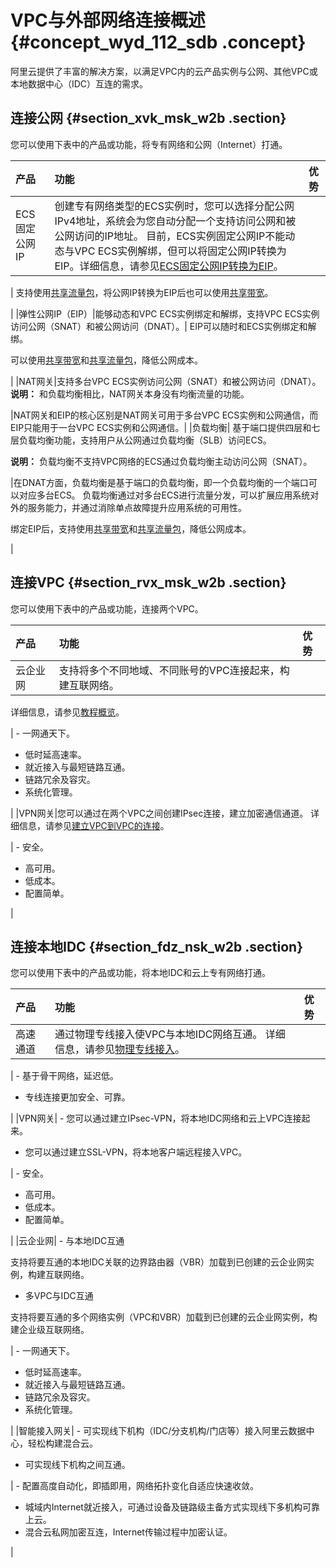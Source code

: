 # VPC与外部网络连接概述 {#concept_wyd_112_sdb .concept}

阿里云提供了丰富的解决方案，以满足VPC内的云产品实例与公网、其他VPC或本地数据中心（IDC）互连的需求。

## 连接公网 {#section_xvk_msk_w2b .section}

您可以使用下表中的产品或功能，将专有网络和公网（Internet）打通。

|产品|功能|优势|
|:-|:-|:-|
|ECS固定公网IP|创建专有网络类型的ECS实例时，您可以选择分配公网IPv4地址，系统会为您自动分配一个支持访问公网和被公网访问的IP地址。 目前，ECS实例固定公网IP不能动态与VPC ECS实例解绑，但可以将固定公网IP转换为EIP。详细信息，请参见[ECS固定公网IP转换为EIP](../intl.zh-CN/用户指南/申请EIP/ECS固定公网IP转换为EIP.md#)。

 | 支持使用[共享流量包](../intl.zh-CN/产品简介/什么是共享流量包？.md#)，将公网IP转换为EIP后也可以使用[共享带宽](../intl.zh-CN/产品简介/什么是共享带宽？.md#)。

 |
|弹性公网IP（EIP）|能够动态和VPC ECS实例绑定和解绑，支持VPC ECS实例访问公网（SNAT）和被公网访问（DNAT）。| EIP可以随时和ECS实例绑定和解绑。

 可以使用[共享带宽](../intl.zh-CN/产品简介/什么是共享带宽？.md#)和[共享流量包](../intl.zh-CN/产品简介/什么是共享流量包？.md#)，降低公网成本。

 |
|NAT网关|支持多台VPC ECS实例访问公网（SNAT）和被公网访问（DNAT）。 **说明：** 和负载均衡相比，NAT网关本身没有均衡流量的功能。

 |NAT网关和EIP的核心区别是NAT网关可用于多台VPC ECS实例和公网通信，而EIP只能用于一台VPC ECS实例和公网通信。|
|负载均衡| 基于端口提供四层和七层负载均衡功能，支持用户从公网通过负载均衡（SLB）访问ECS。

**说明：** 负载均衡不支持VPC网络的ECS通过负载均衡主动访问公网（SNAT）。

 |在DNAT方面，负载均衡是基于端口的负载均衡，即一个负载均衡的一个端口可以对应多台ECS。 负载均衡通过对多台ECS进行流量分发，可以扩展应用系统对外的服务能力，并通过消除单点故障提升应用系统的可用性。

 绑定EIP后，支持使用[共享带宽](../intl.zh-CN/产品简介/什么是共享带宽？.md#)和[共享流量包](../intl.zh-CN/产品简介/什么是共享流量包？.md#)，降低公网成本。

 |

## 连接VPC {#section_rvx_msk_w2b .section}

您可以使用下表中的产品或功能，连接两个VPC。

|产品|功能|优势|
|:-|:-|:-|
|云企业网| 支持将多个不同地域、不同账号的VPC连接起来，构建互联网络。

 详细信息，请参见[教程概览](../intl.zh-CN/快速入门/教程概览.md#)。

 | -   一网通天下。
-   低时延高速率。
-   就近接入与最短链路互通。
-   链路冗余及容灾。
-   系统化管理。

 |
|VPN网关|您可以通过在两个VPC之间创建IPsec连接，建立加密通信通道。 详细信息，请参见[建立VPC到VPC的连接](../intl.zh-CN/用户指南/配置IPsec-VPN/建立VPC到VPC的连接.md#)。

 | -   安全。
-   高可用。
-   低成本。
-   配置简单。

 |

## 连接本地IDC {#section_fdz_nsk_w2b .section}

您可以使用下表中的产品或功能，将本地IDC和云上专有网络打通。

|产品|功能|优势|
|:-|:-|:-|
|高速通道|通过物理专线接入使VPC与本地IDC网络互通。 详细信息，请参见[物理专线接入](../intl.zh-CN/快速入门/自主申请物理专线接入.md#)。

 | -   基于骨干网络，延迟低。
-   专线连接更加安全、可靠。

 |
|VPN网关| -   您可以通过建立IPsec-VPN，将本地IDC网络和云上VPC连接起来。
-   您可以通过建立SSL-VPN，将本地客户端远程接入VPC。

 | -   安全。
-   高可用。
-   低成本。
-   配置简单。

 |
|云企业网| -   与本地IDC互通

支持将要互通的本地IDC关联的边界路由器（VBR）加载到已创建的云企业网实例，构建互联网络。

-   多VPC与IDC互通

支持将要互通的多个网络实例（VPC和VBR）加载到已创建的云企业网实例，构建企业级互联网络。


 | -   一网通天下。
-   低时延高速率。
-   就近接入与最短链路互通。
-   链路冗余及容灾。
-   系统化管理。

 |
|智能接入网关| -   可实现线下机构（IDC/分支机构/门店等）接入阿里云数据中心，轻松构建混合云。
-   可实现线下机构之间互通。

 | -   配置高度自动化，即插即用，网络拓扑变化自适应快速收敛。
-   城域内Internet就近接入，可通过设备及链路级主备方式实现线下多机构可靠上云。
-   混合云私网加密互连，Internet传输过程中加密认证。

 |

